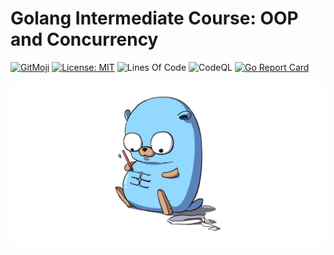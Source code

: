 # Golang Intermediate Course: OOP and Concurrency

[![GitMoji](https://img.shields.io/badge/Gitmoji-%F0%9F%8E%A8%20-FFDD67.svg)](https://gitmoji.dev)
[![License: MIT](https://img.shields.io/badge/License-MIT-blue.svg)](https://opensource.org/licenses/MIT)
![Lines Of Code](https://img.shields.io/tokei/lines/github.com/UltiRequiem/golang-intermediate-platzi?color=blue&label=Total%20Lines)
![CodeQL](https://github.com/UltiRequiem/golang-intermediate-platzi/workflows/CodeQL/badge.svg)
[![Go Report Card](https://goreportcard.com/badge/github.com/UltiRequiem/golang-intermediate-platzi)](https://goreportcard.com/report/github.com/UltiRequiem/golang-intermediate-platzi)

![Cover](./.github/assets/cover.png)
